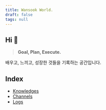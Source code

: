 ```yaml
---
title: Wansook World.
draft: false
tags: null
---
```


## Hi 👋

 > 
 > **Goal, Plan, Execute.**

배우고, 느끼고, 성장한 것들을 기록하는 공간입니다.

## Index

* [Knowledges](Knowledges.md)
* [Channels](Channels.md)
* [Logs](Logs.md)
